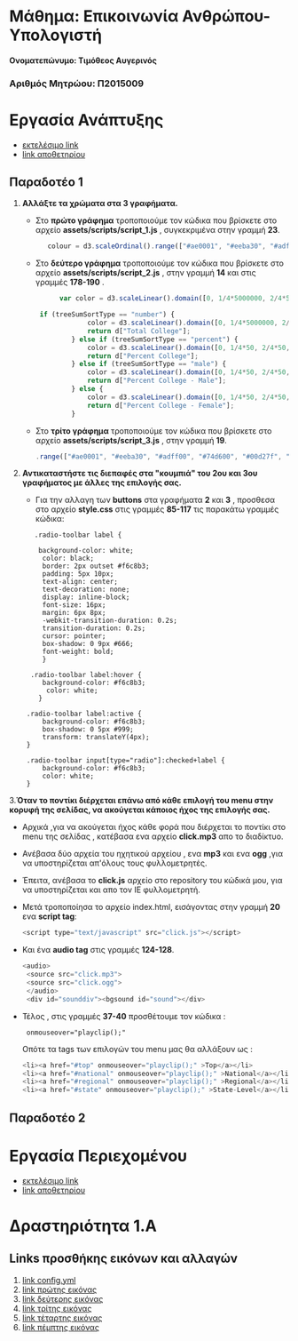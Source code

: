 # Μάθημα: Επικοινωνία Ανθρώπου-Υπολογιστή

#### Ονοματεπώνυμο: Τιμόθεος Αυγερινός

### Αριθμός Μητρώου: Π2015009


# Εργασία Ανάπτυξης

* [εκτελέσιμο link](https://p15avge.github.io/D3js-US-educational-attainment/)
* [link αποθετηρίου](https://github.com/p15avge/D3js-US-educational-attainment)

## Παραδοτέο 1   

1. **Αλλάξτε τα χρώματα στα 3 γραφήματα.**
       
     * Στο **πρώτο γράφημα** τροποποιούμε τον κώδικα που βρίσκετε στο αρχείο **assets/scripts/script_1.js** , συγκεκριμένα στην γραμμή **23**.
          ```javascript
             colour = d3.scaleOrdinal().range(["#ae0001", "#eeba30", "#adff00", "#74d600", "#00d27f", "#011f4b", "#005b96"])
          ``` 
     
     
     
     * Στο **δεύτερο γράφημα** τροποποιούμε τον κώδικα που βρίσκετε στο αρχείο **assets/scripts/script_2.js** , στην γραμμή **14** και στις   γραμμές **178-190** .
       ```javascript
             var color = d3.scaleLinear().domain([0, 1/4*5000000, 2/4*5000000, 3/4*5000000, 5000000]).range(["#73c3bf", "#a1d8c8", "#cbe0a7", "#f2db84"])
       ```
       ```javascript
        if (treeSumSortType == "number") {
                    color = d3.scaleLinear().domain([0, 1/4*5000000, 2/4*5000000, 3/4*5000000, 5000000]).range(["#73c3bf", "#a1d8c8", "#cbe0a7", "#f2db84"]);
                    return d["Total College"];
                } else if (treeSumSortType == "percent") {
                    color = d3.scaleLinear().domain([0, 1/4*50, 2/4*50, 3/4*50, 50]).range(["#73c3bf", "#a1d8c8", "#cbe0a7", "#f2db84"]);
                    return d["Percent College"];
                } else if (treeSumSortType == "male") {
                    color = d3.scaleLinear().domain([0, 1/4*50, 2/4*50, 3/4*50, 50]).range(["#73c3bf", "#a1d8c8", "#cbe0a7", "#f2db84"]);
                    return d["Percent College - Male"];
                } else {
                    color = d3.scaleLinear().domain([0, 1/4*50, 2/4*50, 3/4*50, 50]).range(["#73c3bf", "#a1d8c8", "#cbe0a7", "#f2db84"]);
                    return d["Percent College - Female"];
                }
       ```
       
       
     * Στο **τρίτο γράφημα** τροποποιούμε τον κώδικα που βρίσκετε στο αρχείο **assets/scripts/script_3.js** , στην γραμμή **19**.
         ```javascript 
         .range(["#ae0001", "#eeba30", "#adff00", "#74d600", "#00d27f", "#011f4b", "#005b96"])
         ```
 
2. **Αντικαταστήστε τις διεπαφές στα "κουμπιά" του 2ου και 3ου γραφήματος με άλλες της επιλογής σας.**
     * Για την αλλαγη των **buttons** στα γραφήματα **2** και **3** , προσθεσα στο αρχείο **style.css** στις γραμμές **85-117** τις παρακάτω γραμμές κώδικα:
     ```
        .radio-toolbar label {
        
         background-color: white; 
          color: black; 
          border: 2px outset #f6c8b3;
          padding: 5px 10px;
          text-align: center;
          text-decoration: none;
          display: inline-block;
          font-size: 16px;
          margin: 6px 8px;
          -webkit-transition-duration: 0.2s;
          transition-duration: 0.2s;
          cursor: pointer;
          box-shadow: 0 9px #666;
          font-weight: bold;
          }

       .radio-toolbar label:hover {
          background-color: #f6c8b3;
           color: white; 
         }

      .radio-toolbar label:active {
          background-color: #f6c8b3;
          box-shadow: 0 5px #999;
          transform: translateY(4px);
      }

      .radio-toolbar input[type="radio"]:checked+label {
          background-color: #f6c8b3;
          color: white;
      }
     ```
     
3.**Όταν το ποντίκι διέρχεται επάνω από κάθε επιλογή του menu στην κορυφή της σελίδας, να ακούγεται κάποιος ήχος της επιλογής σας.**

   * Αρχικά ,για να ακούγεται ήχος κάθε φορά που διέρχεται το ποντίκι στο menu της σελίδας , κατέβασα ενα αρχείο **click.mp3** απο το διαδίκτυο.
   
   * Ανέβασα δύο αρχεία του ηχητικού αρχείου , ενα **mp3** και ενα **ogg** ,για να υποστηρίζεται απ'όλους τους φυλλομετρητές.
   
   * Έπειτα, ανέβασα το **click.js** αρχείο στο repository του κώδικά μου, για να υποστηρίζεται και απο τον IE φυλλομετρητή.
   
   * Μετά τροποποίησα το αρχείο index.html, εισάγοντας στην γραμμή **20** ενα **script tag**:
     
       ```javascript
       <script type="text/javascript" src="click.js"></script>
       ```
   * Και ένα **audio tag** στις γραμμές **124-128**.
       ```javascript
       <audio>
        <source src="click.mp3">
        <source src="click.ogg">
        </audio>
        <div id="sounddiv"><bgsound id="sound"></div>
       ```  
   * Τέλος , στις γραμμές **37-40** προσθέτουμε τον κώδικα :
       ```
        onmouseover="playclip();"
       ```
        Οπότε τα tags των επιλογών του menu μας θα αλλάξουν ως :
        ```javascript
        <li><a href="#top" onmouseover="playclip();" >Top</a></li>
        <li><a href="#national" onmouseover="playclip();" >National</a></li>
        <li><a href="#regional" onmouseover="playclip();" >Regional</a></li>
        <li><a href="#state" onmouseover="playclip();" >State-Level</a></li>
        ```
      
 
 
## Παραδοτέο 2 



# Εργασία Περιεχομένου

* [εκτελέσιμο link](https://p15avge.github.io/gr/)
* [link αποθετηρίου](https://github.com/p15avge/gr)

# Δραστηριότητα 1.Α

## Links προσθήκης εικόνων και αλλαγών 

  1. [link config.yml](https://github.com/p15avge/gr/pull/1/files)
  2. [link πρώτης εικόνας](https://p15avge.github.io/gr/gallery/apple-iii/)
  3. [link δεύτερης εικόνας](https://p15avge.github.io/gr/gallery/atari-520st/)
  4. [link τρίτης εικόνας](https://p15avge.github.io/gr/gallery/macbook-pro/)
  5. [link τέταρτης εικόνας](https://p15avge.github.io/gr/gallery/magnavox-odyssey/)
  6. [link πέμπτης εικόνας](https://p15avge.github.io/gr/gallery/toshiba-t1100/)
